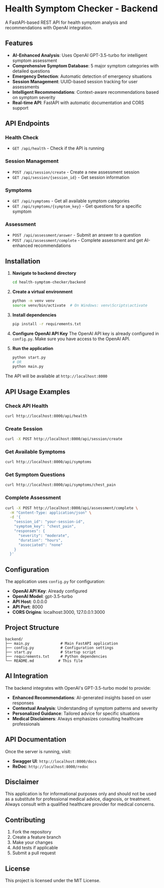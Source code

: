 # Health Symptom Checker - Backend

A FastAPI-based REST API for health symptom analysis and recommendations with OpenAI integration.

## Features

- **AI-Enhanced Analysis**: Uses OpenAI GPT-3.5-turbo for intelligent symptom assessment
- **Comprehensive Symptom Database**: 5 major symptom categories with detailed questions
- **Emergency Detection**: Automatic detection of emergency situations
- **Session Management**: UUID-based session tracking for user assessments
- **Intelligent Recommendations**: Context-aware recommendations based on symptom severity
- **Real-time API**: FastAPI with automatic documentation and CORS support

## API Endpoints

### Health Check
- `GET /api/health` - Check if the API is running

### Session Management
- `POST /api/session/create` - Create a new assessment session
- `GET /api/session/{session_id}` - Get session information

### Symptoms
- `GET /api/symptoms` - Get all available symptom categories
- `GET /api/symptoms/{symptom_key}` - Get questions for a specific symptom

### Assessment
- `POST /api/assessment/answer` - Submit an answer to a question
- `POST /api/assessment/complete` - Complete assessment and get AI-enhanced recommendations

## Installation

1. **Navigate to backend directory**
   ```bash
   cd health-symptom-checker/backend
   ```

2. **Create a virtual environment**
   ```bash
   python -m venv venv
   source venv/bin/activate  # On Windows: venv\Scripts\activate
   ```

3. **Install dependencies**
   ```bash
   pip install -r requirements.txt
   ```

4. **Configure OpenAI API Key**
   The OpenAI API key is already configured in `config.py`. Make sure you have access to the OpenAI API.

5. **Run the application**
   ```bash
   python start.py
   # OR
   python main.py
   ```

The API will be available at `http://localhost:8000`

## API Usage Examples

### Check API Health
```bash
curl http://localhost:8000/api/health
```

### Create Session
```bash
curl -X POST http://localhost:8000/api/session/create
```

### Get Available Symptoms
```bash
curl http://localhost:8000/api/symptoms
```

### Get Symptom Questions
```bash
curl http://localhost:8000/api/symptoms/chest_pain
```

### Complete Assessment
```bash
curl -X POST http://localhost:8000/api/assessment/complete \
  -H "Content-Type: application/json" \
  -d '{
    "session_id": "your-session-id",
    "symptom_key": "chest_pain",
    "responses": {
      "severity": "moderate",
      "duration": "hours",
      "associated": "none"
    }
  }'
```

## Configuration

The application uses `config.py` for configuration:

- **OpenAI API Key**: Already configured
- **OpenAI Model**: gpt-3.5-turbo
- **API Host**: 0.0.0.0
- **API Port**: 8000
- **CORS Origins**: localhost:3000, 127.0.0.1:3000

## Project Structure

```
backend/
├── main.py              # Main FastAPI application
├── config.py            # Configuration settings
├── start.py             # Startup script
├── requirements.txt     # Python dependencies
└── README.md           # This file
```

## AI Integration

The backend integrates with OpenAI's GPT-3.5-turbo model to provide:

- **Enhanced Recommendations**: AI-generated insights based on user responses
- **Contextual Analysis**: Understanding of symptom patterns and severity
- **Personalized Guidance**: Tailored advice for specific situations
- **Medical Disclaimers**: Always emphasizes consulting healthcare professionals

## API Documentation

Once the server is running, visit:
- **Swagger UI**: `http://localhost:8000/docs`
- **ReDoc**: `http://localhost:8000/redoc`

## Disclaimer

This application is for informational purposes only and should not be used as a substitute for professional medical advice, diagnosis, or treatment. Always consult with a qualified healthcare provider for medical concerns.

## Contributing

1. Fork the repository
2. Create a feature branch
3. Make your changes
4. Add tests if applicable
5. Submit a pull request

## License

This project is licensed under the MIT License.
